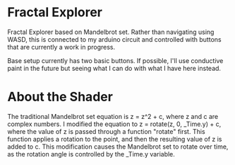 # Fractal Explorer

Fractal Explorer based on Mandelbrot set. Rather than navigating using WASD, this is connected to my arduino circuit and controlled with buttons that are currently a work in progress. 

Base setup currently has two basic buttons. If possible, I'll use conductive paint in the future but seeing what I can do with what I have here instead. 

# About the Shader 
The traditional Mandelbrot set equation is z = z^2 + c, where z and c are complex numbers.
I modified the equation to z = rotate(z, 0, _Time.y) + c, where the value of z is  passed through a function "rotate" first. This function applies a rotation to the point, and then the resulting value of z is added to c. This modification causes the Mandelbrot set to rotate over time, as the rotation angle is controlled by the _Time.y variable.
